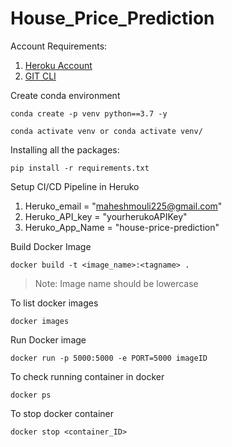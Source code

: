 # House_Price_Prediction

Account Requirements:

1. [Heroku Account](https://id.heroku.com/login)
2. [GIT CLI](https://git-scm.com/downloads)

Create conda environment
```
conda create -p venv python==3.7 -y
```
```
conda activate venv or conda activate venv/
```

Installing all the packages:
```
pip install -r requirements.txt
```

Setup CI/CD Pipeline in Heruko

1. Heruko_email = "maheshmouli225@gmail.com"
2. Heruko_API_key = "yourherukoAPIKey"
3. Heruko_App_Name = "house-price-prediction"

Build Docker Image
```
docker build -t <image_name>:<tagname> .
```
> Note: Image name should be lowercase

To list docker images
```
docker images
```
Run Docker image
```
docker run -p 5000:5000 -e PORT=5000 imageID
```
To check running container in docker
```
docker ps
```
To stop docker container
```
docker stop <container_ID>
```
